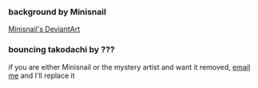 ### background by Minisnail
[Minisnail's DeviantArt](https://www.deviantart.com/minisnail "Minisnail - DeviantArt")

### bouncing takodachi by ???


if you are either Minisnail or the mystery artist and want it removed, [email me](mailto:tangerlemon@gmail.com "tangerlemon@gmail.com") and I'll replace it
